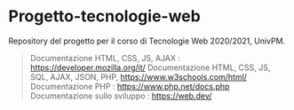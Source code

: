 # Progetto-tecnologie-web
Repository del progetto per il corso di Tecnologie Web 2020/2021, UnivPM.

> Documentazione HTML, CSS, JS, AJAX : https://developer.mozilla.org/it/
> Documentazione HTML, CSS, JS, SQL, AJAX, JSON, PHP, https://www.w3schools.com/html/
> Documentazione PHP : https://www.php.net/docs.php
> Documentazione sullo sviluppo : https://web.dev/
